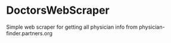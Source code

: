 # DoctorsWebScraper

Simple web scraper for getting all physician info from physician-finder.partners.org
